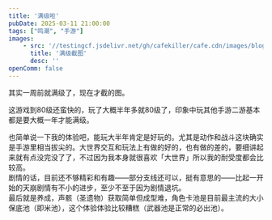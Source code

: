 ```yaml
---
title: '满级啦'
pubDate: 2025-03-11 21:00:00
tags: ["鸣潮", "手游"]
images:
    - src: '//testingcf.jsdelivr.net/gh/cafekiller/cafe.cdn/images/blogs/note250311.png'
      title: '满级截图'
      desc: ''
openComm: false
---
```


其实一周前就满级了，现在才截的图。

这游戏到80级还蛮快的，玩了大概半年多就80级了，印象中玩其他手游二游基本都是要大概一年才能满级。

也简单说一下我的体验吧，能玩大半年肯定是好玩的。尤其是动作和战斗这块确实是手游里相当拔尖的。大世界交互和玩法上有做的好的，也有做的差的，要细讲起来就有点没完没了了，不过因为我本身就很喜欢「大世界」所以我的耐受度都会比较高。  
剧情的话，目前还不够精彩和有趣——部分支线还可以，挺有意思的——比起一开始的天崩剧情有不小的进步，至少不至于因为剧情退坑。  
最后就是养成，声骸（圣遗物）获取简单但成型难，角色卡池是目前最主流的大小保底池（即米池），这个体验体验比较糟糕<small-text>（武器池是正常的必出池）</small-text>。